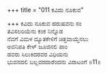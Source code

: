 +++
title = "011 ಕವಿದು ನೂಕುವ"

+++
ಕವಿದು ನೂಕುವ ಹರುಷವನು ಸಂ  
ತವಿಸಲರಿಯೆನು ಕಂಕ ನಿನ್ನೊಡ  
ನೆವಗೆ ವಿಮಳ ದ್ಯೂತಕೇಳಿಗೆ ಚಿತ್ತವಾಯ್ತೆನಲು  
ಅವನಿಪತಿ ಕೇಳ್ ಜೂಜಿನಲಿ ಪಾಂ  
ಡವರು ಸಿಲುಕಿದರವರ ವಿಧಿಯನು  
ಭುವನದಲಿ ಬಲ್ಲವರದಾರೆಂದನು ವಿರಾಟಂಗೆ      ॥11॥
